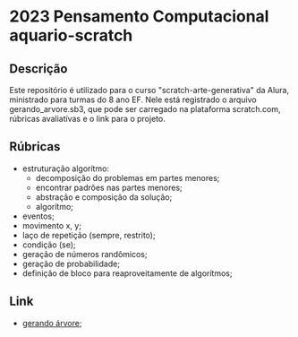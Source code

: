 # 2023 Pensamento Computacional aquario-scratch

## Descrição

Este repositório é utilizado para o curso "scratch-arte-generativa" da Alura, ministrado para turmas do 8 ano EF. Nele está registrado o arquivo gerando_arvore.sb3, que pode ser carregado na plataforma scratch.com, rúbricas avaliatívas e o link para o projeto.

## Rúbricas

* estruturação algorítmo:
  * decomposição do problemas em partes menores;
  * encontrar padrões nas partes menores;
  * abstração e composição da solução;
  * algorítmo;
* eventos;
* movimento x, y;
* laço de repetição (sempre, restrito);
* condição (se);
* geração de números randômicos;
* geração de probabilidade;
* definição de bloco para reaproveitamente de algorítmos;

## Link
* [gerando árvore](https://scratch.mit.edu/projects/874649592);
